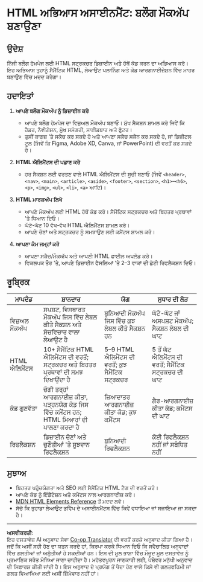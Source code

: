 <!--
CO_OP_TRANSLATOR_METADATA:
{
  "original_hash": "5a764667bbe82aa72ac0a67f4c97ff4a",
  "translation_date": "2025-10-03T09:29:12+00:00",
  "source_file": "3-terrarium/1-intro-to-html/assignment.md",
  "language_code": "pa"
}
-->
# HTML ਅਭਿਆਸ ਅਸਾਈਨਮੈਂਟ: ਬਲੌਗ ਮੌਕਅੱਪ ਬਣਾਉਣਾ

## ਉਦੇਸ਼

ਨਿੱਜੀ ਬਲੌਗ ਹੋਮਪੇਜ ਲਈ HTML ਸਟ੍ਰਕਚਰ ਡਿਜ਼ਾਈਨ ਅਤੇ ਹੱਥੋਂ ਕੋਡ ਕਰਨ ਦਾ ਅਭਿਆਸ ਕਰੋ। ਇਹ ਅਭਿਆਸ ਤੁਹਾਨੂੰ ਸੈਮੈਂਟਿਕ HTML, ਲੇਆਉਟ ਪਲਾਨਿੰਗ ਅਤੇ ਕੋਡ ਆਰਗਨਾਈਜ਼ੇਸ਼ਨ ਵਿੱਚ ਮਾਹਰ ਬਣਾਉਣ ਵਿੱਚ ਮਦਦ ਕਰੇਗਾ।

## ਹਦਾਇਤਾਂ

1. **ਆਪਣੇ ਬਲੌਗ ਮੌਕਅੱਪ ਨੂੰ ਡਿਜ਼ਾਈਨ ਕਰੋ**
   - ਆਪਣੇ ਬਲੌਗ ਹੋਮਪੇਜ ਦਾ ਵਿਜ਼ੁਅਲ ਮੌਕਅੱਪ ਬਣਾਓ। ਮੁੱਖ ਸੈਕਸ਼ਨ ਸ਼ਾਮਲ ਕਰੋ ਜਿਵੇਂ ਕਿ ਹੈਡਰ, ਨੈਵੀਗੇਸ਼ਨ, ਮੁੱਖ ਸਮੱਗਰੀ, ਸਾਈਡਬਾਰ ਅਤੇ ਫੁੱਟਰ।
   - ਤੁਸੀਂ ਕਾਗਜ਼ 'ਤੇ ਸਕੈਚ ਕਰ ਸਕਦੇ ਹੋ ਅਤੇ ਆਪਣਾ ਸਕੈਚ ਸਕੈਨ ਕਰ ਸਕਦੇ ਹੋ, ਜਾਂ ਡਿਜ਼ੀਟਲ ਟੂਲ (ਜਿਵੇਂ ਕਿ Figma, Adobe XD, Canva, ਜਾਂ PowerPoint) ਦੀ ਵਰਤੋਂ ਕਰ ਸਕਦੇ ਹੋ।

2. **HTML ਐਲਿਮੈਂਟਸ ਦੀ ਪਛਾਣ ਕਰੋ**
   - ਹਰ ਸੈਕਸ਼ਨ ਲਈ ਵਰਤਣ ਵਾਲੇ HTML ਐਲਿਮੈਂਟਸ ਦੀ ਸੂਚੀ ਬਣਾਓ (ਜਿਵੇਂ `<header>`, `<nav>`, `<main>`, `<article>`, `<aside>`, `<footer>`, `<section>`, `<h1>`–`<h6>`, `<p>`, `<img>`, `<ul>`, `<li>`, `<a>` ਆਦਿ)।

3. **HTML ਮਾਰਕਅੱਪ ਲਿਖੋ**
   - ਆਪਣੇ ਮੌਕਅੱਪ ਲਈ HTML ਹੱਥੋਂ ਕੋਡ ਕਰੋ। ਸੈਮੈਂਟਿਕ ਸਟ੍ਰਕਚਰ ਅਤੇ ਬਿਹਤਰ ਪ੍ਰਥਾਵਾਂ 'ਤੇ ਧਿਆਨ ਦਿਓ।
   - ਘੱਟੋ-ਘੱਟ 10 ਵੱਖ-ਵੱਖ HTML ਐਲਿਮੈਂਟਸ ਸ਼ਾਮਲ ਕਰੋ।
   - ਆਪਣੇ ਚੋਣਾਂ ਅਤੇ ਸਟ੍ਰਕਚਰ ਨੂੰ ਸਮਝਾਉਣ ਲਈ ਕਮੈਂਟਸ ਸ਼ਾਮਲ ਕਰੋ।

4. **ਆਪਣਾ ਕੰਮ ਜਮ੍ਹਾਂ ਕਰੋ**
   - ਆਪਣਾ ਸਕੈਚ/ਮੌਕਅੱਪ ਅਤੇ ਆਪਣੀ HTML ਫਾਈਲ ਅਪਲੋਡ ਕਰੋ।
   - ਵਿਕਲਪਕ ਤੌਰ 'ਤੇ, ਆਪਣੇ ਡਿਜ਼ਾਈਨ ਫੈਸਲਿਆਂ 'ਤੇ 2–3 ਵਾਕਾਂ ਦੀ ਛੋਟੀ ਰਿਫਲੈਕਸ਼ਨ ਦਿਓ।

## ਰੂਬ੍ਰਿਕ

| ਮਾਪਦੰਡ         | ਸ਼ਾਨਦਾਰ                                                                                   | ਯੋਗ                                                                         | ਸੁਧਾਰ ਦੀ ਲੋੜ                                                               |
|------------------|--------------------------------------------------------------------------------------------|----------------------------------------------------------------------------------|---------------------------------------------------------------------------------|
| ਵਿਜ਼ੁਅਲ ਮੌਕਅੱਪ    | ਸਪਸ਼ਟ, ਵਿਸਥਾਰਤ ਮੌਕਅੱਪ ਜਿਸ ਵਿੱਚ ਲੇਬਲ ਕੀਤੇ ਸੈਕਸ਼ਨ ਅਤੇ ਸੋਚਵਿਚਾਰ ਵਾਲਾ ਲੇਆਉਟ ਹੈ                         | ਬੁਨਿਆਦੀ ਮੌਕਅੱਪ ਜਿਸ ਵਿੱਚ ਕੁਝ ਲੇਬਲ ਕੀਤੇ ਸੈਕਸ਼ਨ ਹਨ                                          | ਘੱਟੋ-ਘੱਟ ਜਾਂ ਅਸਪਸ਼ਟ ਮੌਕਅੱਪ; ਸੈਕਸ਼ਨ ਲੇਬਲ ਦੀ ਘਾਟ                                 |
| HTML ਐਲਿਮੈਂਟਸ    | 10+ ਸੈਮੈਂਟਿਕ HTML ਐਲਿਮੈਂਟਸ ਦੀ ਵਰਤੋਂ; ਸਟ੍ਰਕਚਰ ਅਤੇ ਬਿਹਤਰ ਪ੍ਰਥਾਵਾਂ ਦੀ ਸਮਝ ਦਿਖਾਉਂਦਾ ਹੈ | 5–9 HTML ਐਲਿਮੈਂਟਸ ਦੀ ਵਰਤੋਂ; ਕੁਝ ਸੈਮੈਂਟਿਕ ਸਟ੍ਰਕਚਰ                                  | 5 ਤੋਂ ਘੱਟ ਐਲਿਮੈਂਟਸ ਦੀ ਵਰਤੋਂ; ਸੈਮੈਂਟਿਕ ਸਟ੍ਰਕਚਰ ਦੀ ਘਾਟ                            |
| ਕੋਡ ਗੁਣਵੱਤਾ     | ਚੰਗੀ ਤਰ੍ਹਾਂ ਆਰਗਨਾਈਜ਼ ਕੀਤਾ, ਪੜ੍ਹਨਯੋਗ ਕੋਡ ਜਿਸ ਵਿੱਚ ਕਮੈਂਟਸ ਹਨ; HTML ਮਿਆਰਾਂ ਦੀ ਪਾਲਣਾ ਕਰਦਾ ਹੈ                        | ਜ਼ਿਆਦਾਤਰ ਆਰਗਨਾਈਜ਼ ਕੀਤਾ ਕੋਡ; ਕੁਝ ਕਮੈਂਟਸ                                              | ਗੈਰ-ਆਰਗਨਾਈਜ਼ ਕੀਤਾ ਕੋਡ; ਕਮੈਂਟਸ ਦੀ ਘਾਟ                                               |
| ਰਿਫਲੈਕਸ਼ਨ       | ਡਿਜ਼ਾਈਨ ਚੋਣਾਂ ਅਤੇ ਚੁਣੌਤੀਆਂ 'ਤੇ ਸੂਝਵਾਨ ਰਿਫਲੈਕਸ਼ਨ                                     | ਬੁਨਿਆਦੀ ਰਿਫਲੈਕਸ਼ਨ                                                                 | ਕੋਈ ਰਿਫਲੈਕਸ਼ਨ ਨਹੀਂ ਜਾਂ ਸਬੰਧਿਤ ਨਹੀਂ                                                |

## ਸੁਝਾਅ

- ਬਿਹਤਰ ਪਹੁੰਚਯੋਗਤਾ ਅਤੇ SEO ਲਈ ਸੈਮੈਂਟਿਕ HTML ਟੈਗ ਦੀ ਵਰਤੋਂ ਕਰੋ।
- ਆਪਣੇ ਕੋਡ ਨੂੰ ਇੰਡੈਂਟੇਸ਼ਨ ਅਤੇ ਕਮੈਂਟਸ ਨਾਲ ਆਰਗਨਾਈਜ਼ ਕਰੋ।
- [MDN HTML Elements Reference](https://developer.mozilla.org/en-US/docs/Web/HTML/Element) ਤੋਂ ਮਦਦ ਲਵੋ।
- ਸੋਚੋ ਕਿ ਤੁਹਾਡਾ ਲੇਆਉਟ ਭਵਿੱਖ ਦੇ ਅਸਾਈਨਮੈਂਟਸ ਵਿੱਚ ਕਿਵੇਂ ਵਧਾਇਆ ਜਾਂ ਸਜਾਇਆ ਜਾ ਸਕਦਾ ਹੈ।

---

**ਅਸਵੀਕਰਤੀ**:  
ਇਹ ਦਸਤਾਵੇਜ਼ AI ਅਨੁਵਾਦ ਸੇਵਾ [Co-op Translator](https://github.com/Azure/co-op-translator) ਦੀ ਵਰਤੋਂ ਕਰਕੇ ਅਨੁਵਾਦ ਕੀਤਾ ਗਿਆ ਹੈ। ਜਦੋਂ ਕਿ ਅਸੀਂ ਸਹੀ ਹੋਣ ਦਾ ਯਤਨ ਕਰਦੇ ਹਾਂ, ਕਿਰਪਾ ਕਰਕੇ ਧਿਆਨ ਦਿਓ ਕਿ ਸਵੈਚਾਲਿਤ ਅਨੁਵਾਦਾਂ ਵਿੱਚ ਗਲਤੀਆਂ ਜਾਂ ਅਸੁੱਤੀਆਂ ਹੋ ਸਕਦੀਆਂ ਹਨ। ਇਸ ਦੀ ਮੂਲ ਭਾਸ਼ਾ ਵਿੱਚ ਮੌਜੂਦ ਮੂਲ ਦਸਤਾਵੇਜ਼ ਨੂੰ ਪ੍ਰਮਾਣਿਕ ਸਰੋਤ ਮੰਨਿਆ ਜਾਣਾ ਚਾਹੀਦਾ ਹੈ। ਮਹੱਤਵਪੂਰਨ ਜਾਣਕਾਰੀ ਲਈ, ਪੇਸ਼ੇਵਰ ਮਨੁੱਖੀ ਅਨੁਵਾਦ ਦੀ ਸਿਫਾਰਸ਼ ਕੀਤੀ ਜਾਂਦੀ ਹੈ। ਇਸ ਅਨੁਵਾਦ ਦੇ ਪ੍ਰਯੋਗ ਤੋਂ ਪੈਦਾ ਹੋਣ ਵਾਲੇ ਕਿਸੇ ਵੀ ਗਲਤਫਹਿਮੀ ਜਾਂ ਗਲਤ ਵਿਆਖਿਆ ਲਈ ਅਸੀਂ ਜ਼ਿੰਮੇਵਾਰ ਨਹੀਂ ਹਾਂ।
